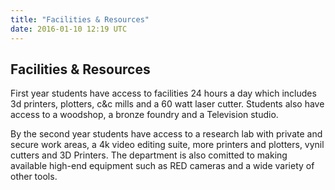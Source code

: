 ```yaml
---
title: "Facilities & Resources"
date: 2016-01-10 12:19 UTC
---
```

## Facilities & Resources

First year students have access to facilities 24 hours a day which includes 3d printers, plotters, c&c mills and a 60 watt laser cutter. Students also have access to a woodshop, a bronze foundry and a Television studio.

By the second year students have access to a research lab with private and secure work areas, a 4k video editing suite, more printers and plotters, vynil cutters and 3D Printers.  The department is also comitted to making available high-end equipment such as RED cameras and a wide variety of other tools.


